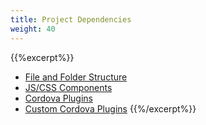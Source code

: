 ```yaml
---
title: Project Dependencies
weight: 40
---
```


{{%excerpt%}}
- [File and Folder Structure](file_dir)
- [JS/CSS Components](components)
- [Cordova Plugins](cordova_plugin)
- [Custom Cordova Plugins](custom_cordova_plugin)
{{%/excerpt%}}
